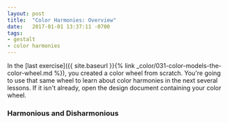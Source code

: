 ```yaml
---
layout: post
title:  "Color Harmonies: Overview"
date:   2017-01-01 13:37:11 -0700
tags:
- gestalt
- color harmonies
---
```

In the [last exercise]({{ site.baseurl }}{% link _color/031-color-models-the-color-wheel.md %}), you created a color wheel from scratch. You're going to use that same wheel to learn about color harmonies in the next several lessons. If it isn't already, open the design document containing your color wheel.

### Harmonious and Disharmonious
